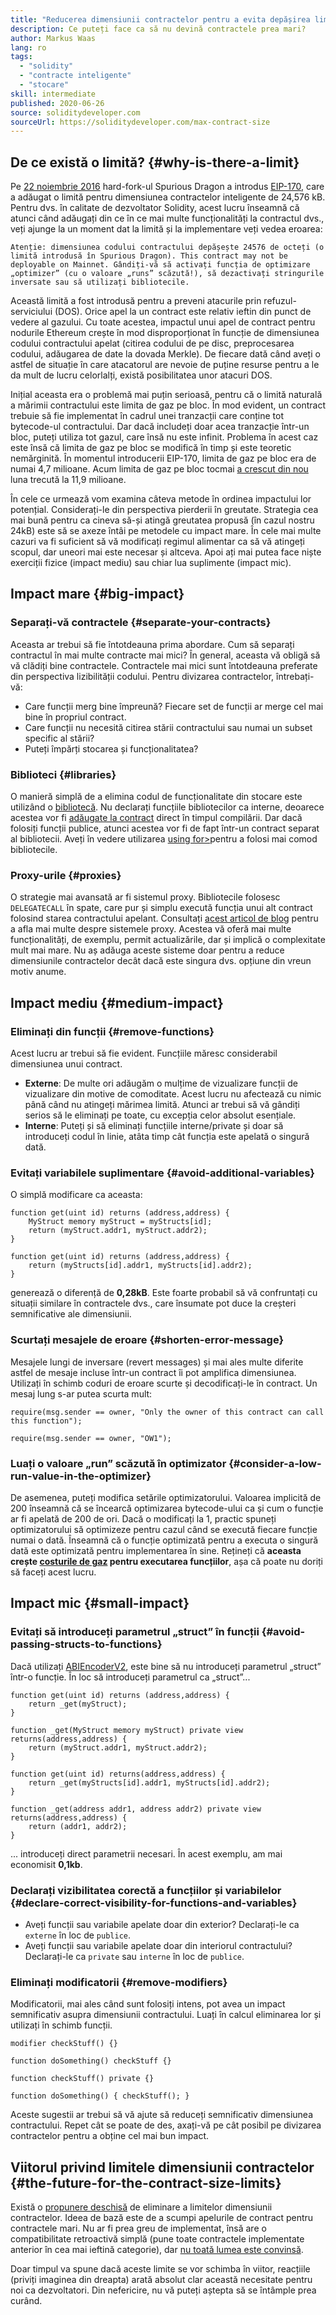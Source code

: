 ```yaml
---
title: "Reducerea dimensiunii contractelor pentru a evita depășirea limitei de mărime a contractelor"
description: Ce puteți face ca să nu devină contractele prea mari?
author: Markus Waas
lang: ro
tags:
  - "solidity"
  - "contracte inteligente"
  - "stocare"
skill: intermediate
published: 2020-06-26
source: soliditydeveloper.com
sourceUrl: https://soliditydeveloper.com/max-contract-size
---
```


## De ce există o limită? {#why-is-there-a-limit}

Pe [22 noiembrie 2016](https://blog.ethereum.org/2016/11/18/hard-fork-no-4-spurious-dragon/) hard-fork-ul Spurious Dragon a introdus [EIP-170](https://eips.ethereum.org/EIPS/eip-170), care a adăugat o limită pentru dimensiunea contractelor inteligente de 24,576 kB. Pentru dvs. în calitate de dezvoltator Solidity, acest lucru înseamnă că atunci când adăugați din ce în ce mai multe funcționalități la contractul dvs., veți ajunge la un moment dat la limită și la implementare veți vedea eroarea:

`Atenție: dimensiunea codului contractului depășește 24576 de octeți (o limită introdusă în Spurious Dragon). This contract may not be deployable on Mainnet. Gândiți-vă să activați funcția de optimizare „optimizer” (cu o valoare „runs” scăzută!), să dezactivați stringurile inversate sau să utilizați bibliotecile.`

Această limită a fost introdusă pentru a preveni atacurile prin refuzul-serviciului (DOS). Orice apel la un contract este relativ ieftin din punct de vedere al gazului. Cu toate acestea, impactul unui apel de contract pentru nodurile Ethereum crește în mod disproporționat în funcție de dimensiunea codului contractului apelat (citirea codului de pe disc, preprocesarea codului, adăugarea de date la dovada Merkle). De fiecare dată când aveți o astfel de situație în care atacatorul are nevoie de puține resurse pentru a le da mult de lucru celorlalți, există posibilitatea unor atacuri DOS.

Inițial aceasta era o problemă mai puțin serioasă, pentru că o limită naturală a mărimii contractului este limita de gaz pe bloc. În mod evident, un contract trebuie să fie implementat în cadrul unei tranzacții care conține tot bytecode-ul contractului. Dar dacă includeți doar acea tranzacție într-un bloc, puteți utiliza tot gazul, care însă nu este infinit. Problema în acest caz este însă că limita de gaz pe bloc se modifică în timp și este teoretic nemărginită. În momentul introducerii EIP-170, limita de gaz pe bloc era de numai 4,7 milioane. Acum limita de gaz pe bloc tocmai [a crescut din nou](https://etherscan.io/chart/gaslimit) luna trecută la 11,9 milioane.

În cele ce urmează vom examina câteva metode în ordinea impactului lor potențial. Considerați-le din perspectiva pierderii în greutate. Strategia cea mai bună pentru ca cineva să-și atingă greutatea propusă (în cazul nostru 24kB) este să se axeze întâi pe metodele cu impact mare. În cele mai multe cazuri va fi suficient să vă modificați regimul alimentar ca să vă atingeți scopul, dar uneori mai este necesar și altceva. Apoi ați mai putea face niște exerciții fizice (impact mediu) sau chiar lua suplimente (impact mic).

## Impact mare {#big-impact}

### Separați-vă contractele {#separate-your-contracts}

Aceasta ar trebui să fie întotdeauna prima abordare. Cum să separați contractul în mai multe contracte mai mici? În general, aceasta vă obligă să vă clădiți bine contractele. Contractele mai mici sunt întotdeauna preferate din perspectiva lizibilității codului. Pentru divizarea contractelor, întrebați-vă:

- Care funcții merg bine împreună? Fiecare set de funcții ar merge cel mai bine în propriul contract.
- Care funcții nu necesită citirea stării contractului sau numai un subset specific al stării?
- Puteți împărți stocarea și funcționalitatea?

### Biblioteci {#libraries}

O manieră simplă de a elimina codul de funcționalitate din stocare este utilizând o [bibliotecă](https://solidity.readthedocs.io/en/v0.6.10/contracts.html#libraries). Nu declarați funcțiile bibliotecilor ca interne, deoarece acestea vor fi [adăugate la contract](https://ethereum.stackexchange.com/questions/12975/are-internal-functions-in-libraries-not-covered-by-linking) direct în timpul compilării. Dar dacă folosiți funcții publice, atunci acestea vor fi de fapt într-un contract separat al bibliotecii. Aveți în vedere utilizarea [using for>](https://solidity.readthedocs.io/en/v0.6.10/contracts.html#using-for)pentru a folosi mai comod bibliotecile.

### Proxy-urile {#proxies}

O strategie mai avansată ar fi sistemul proxy. Bibliotecile folosesc `DELEGATECALL` în spate, care pur și simplu execută funcția unui alt contract folosind starea contractului apelant. Consultați [acest articol de blog](https://hackernoon.com/how-to-make-smart-contracts-upgradable-2612e771d5a2) pentru a afla mai multe despre sistemele proxy. Acestea vă oferă mai multe funcționalități, de exemplu, permit actualizările, dar și implică o complexitate mult mai mare. Nu aș adăuga aceste sisteme doar pentru a reduce dimensiunile contractelor decât dacă este singura dvs. opțiune din vreun motiv anume.

## Impact mediu {#medium-impact}

### Eliminați din funcții {#remove-functions}

Acest lucru ar trebui să fie evident. Funcțiile măresc considerabil dimensiunea unui contract.

- **Externe**: De multe ori adăugăm o mulțime de vizualizare funcții de vizualizare din motive de comoditate. Acest lucru nu afectează cu nimic până când nu atingeți mărimea limită. Atunci ar trebui să vă gândiți serios să le eliminați pe toate, cu excepția celor absolut esențiale.
- **Interne**: Puteți și să eliminați funcțiile interne/private și doar să introduceți codul în linie, atâta timp cât funcția este apelată o singură dată.

### Evitați variabilele suplimentare {#avoid-additional-variables}

O simplă modificare ca aceasta:

```solidity
function get(uint id) returns (address,address) {
    MyStruct memory myStruct = myStructs[id];
    return (myStruct.addr1, myStruct.addr2);
}
```

```solidity
function get(uint id) returns (address,address) {
    return (myStructs[id].addr1, myStructs[id].addr2);
}
```

generează o diferență de **0,28kB**. Este foarte probabil să vă confruntați cu situații similare în contractele dvs., care însumate pot duce la creșteri semnificative ale dimensiunii.

### Scurtați mesajele de eroare {#shorten-error-message}

Mesajele lungi de inversare (revert messages) și mai ales multe diferite astfel de mesaje incluse într-un contract îi pot amplifica dimensiunea. Utilizați în schimb coduri de eroare scurte și decodificați-le în contract. Un mesaj lung s-ar putea scurta mult:

```solidity
require(msg.sender == owner, "Only the owner of this contract can call this function");

```

```solidity
require(msg.sender == owner, "OW1");
```

### Luați o valoare „run” scăzută în optimizator {#consider-a-low-run-value-in-the-optimizer}

De asemenea, puteți modifica setările optimizatorului. Valoarea implicită de 200 înseamnă că se încearcă optimizarea bytecode-ului ca și cum o funcție ar fi apelată de 200 de ori. Dacă o modificați la 1, practic spuneți optimizatorului să optimizeze pentru cazul când se execută fiecare funcție numai o dată. Înseamnă că o funcție optimizată pentru a executa o singură dată este optimizată pentru implementarea în sine. Rețineți că **aceasta crește [costurile de gaz](/developers/docs/gas/) pentru executarea funcțiilor**, așa că poate nu doriți să faceți acest lucru.

## Impact mic {#small-impact}

### Evitați să introduceți parametrul „struct” în funcții {#avoid-passing-structs-to-functions}

Dacă utilizați [ABIEncoderV2](https://solidity.readthedocs.io/en/v0.6.10/layout-of-source-files.html#abiencoderv2), este bine să nu introduceți parametrul „struct” într-o funcție. În loc să introduceți parametrul ca „struct”...

```solidity
function get(uint id) returns (address,address) {
    return _get(myStruct);
}

function _get(MyStruct memory myStruct) private view returns(address,address) {
    return (myStruct.addr1, myStruct.addr2);
}
```

```solidity
function get(uint id) returns(address,address) {
    return _get(myStructs[id].addr1, myStructs[id].addr2);
}

function _get(address addr1, address addr2) private view returns(address,address) {
    return (addr1, addr2);
}
```

... introduceți direct parametrii necesari. În acest exemplu, am mai economisit **0,1kb**.

### Declarați vizibilitatea corectă a funcțiilor și variabilelor {#declare-correct-visibility-for-functions-and-variables}

- Aveți funcții sau variabile apelate doar din exterior? Declarați-le ca `externe` în loc de `publice`.
- Aveți funcții sau variabile apelate doar din interiorul contractului? Declarați-le ca `private` sau `interne` în loc de `publice`.

### Eliminați modificatorii {#remove-modifiers}

Modificatorii, mai ales când sunt folosiți intens, pot avea un impact semnificativ asupra dimensiunii contractului. Luați în calcul eliminarea lor și utilizați în schimb funcții.

```solidity
modifier checkStuff() {}

function doSomething() checkStuff {}
```

```solidity
function checkStuff() private {}

function doSomething() { checkStuff(); }
```

Aceste sugestii ar trebui să vă ajute să reduceți semnificativ dimensiunea contractului. Repet cât se poate de des, axați-vă pe cât posibil pe divizarea contractelor pentru a obține cel mai bun impact.

## Viitorul privind limitele dimensiunii contractelor {#the-future-for-the-contract-size-limits}

Există o [propunere deschisă](https://eips.ethereum.org/EIPS/eip-1662) de eliminare a limitelor dimensiunii contractelor. Ideea de bază este de a scumpi apelurile de contract pentru contractele mari. Nu ar fi prea greu de implementat, însă are o compatibilitate retroactivă simplă (pune toate contractele implementate anterior în cea mai ieftină categorie), dar [nu toată lumea este convinsă](https://ethereum-magicians.org/t/removing-or-increasing-the-contract-size-limit/3045/24).

Doar timpul va spune dacă aceste limite se vor schimba în viitor, reacțiile (priviți imaginea din dreapta) arată absolut clar această necesitate pentru noi ca dezvoltatori. Din nefericire, nu vă puteți aștepta să se întâmple prea curând.

